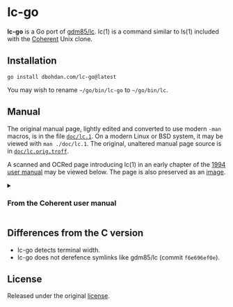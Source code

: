 # lc-go

**lc-go** is a Go port of [gdm85/lc](https://github.com/gdm85/lc).
lc(1) is a command similar to ls(1) included with the [Coherent](https://en.wikipedia.org/wiki/Coherent_(operating_system)) Unix clone.

## Installation

```shell
go install dbohdan.com/lc-go@latest
```

You may wish to rename `~/go/bin/lc-go` to `~/go/bin/lc`.

## Manual

The original manual page, lightly edited and converted to use modern `-man` macros, is in the file [`doc/lc.1`](doc/lc.1).
On a modern Linux or BSD system, it may be viewed with `man ./doc/lc.1`.
The original, unaltered manual page source is in [`doc/lc.orig.troff`](doc/lc.orig.troff).

A scanned and OCRed page introducing lc(1) in an early chapter of the [1994 user manual](https://archive.org/details/CoherentMan/page/n48/mode/1up) may be viewed below.
The page is also preserved as an [image](lc-intro.png).

<details>
<summary><h3>From the Coherent user manual</i></h3></summary>

The command **lc** also lists file names, but it prints the files and directories separately, in columns across the screen.
For example, typing:

```
lc
```

gives something of the form:

```
Directories:
    backup newdirectory
Files:
    another doc1 doc2 file01 file02
    stuff
```

If you want to list files in a directory other than your own, name that directory as an argument to the command.
For example, **/bin** is a directory in the COHERENT system that contains commands.
Type:

```
lc /bin
```

and **lc** will print the contents of **/bin**.

Both **ls** and **lc** can take options.
An option is indicated by a hyphen '-'.
The option must appear before any other argument.
For example, to list only the files in the directory for user **carol**, leaving out any directories, use the **f** option with **lc**:

```
lc -f /usr/carol
```

Or, if you type the command:

```
lc -f
```

the COHERENT system prints all of the files in the current directory.
The following gives the commonly used options to the command `lc`:

- **-d** List directories only, omitting files
- **-f** List files only, omitting directories
- **-1** List files in single-column format
</details>

## Differences from the C version

- lc-go detects terminal width.
- lc-go does not derefence symlinks like gdm85/lc (commit `f6e696ef0e`).

## License

Released under the original [license](LICENSE.md).
